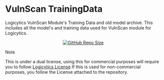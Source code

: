 # VulnScan TrainingData

Logicytics VulnScan Module's Training Data and old model archive.
This includes all the model's and training data used for VulnScan module for Logicytics.

<div style="text-align:center;" align="center">
  <a href="https://github.com/DefinetlyNotAI/Logicytics"><img src="https://img.shields.io/github/repo-size/DefinetlyNotAI/Logicytics" alt="GitHub Repo Size"></a>
</div>

> [!NOTE]
> This is under a dual license, using this for commercial purposes will require you to follow [Logicytics License](https://github.com/DefinetlyNotAI/Logicytics/blob/main/LICENSE)
> If this is used for non-commercial purposes, you follow the License attached to the repository.
